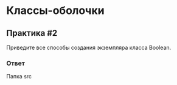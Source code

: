 # Классы-оболочки

## Практика #2

Приведите все способы создания экземпляра класса Boolean.

### Ответ

Папка src